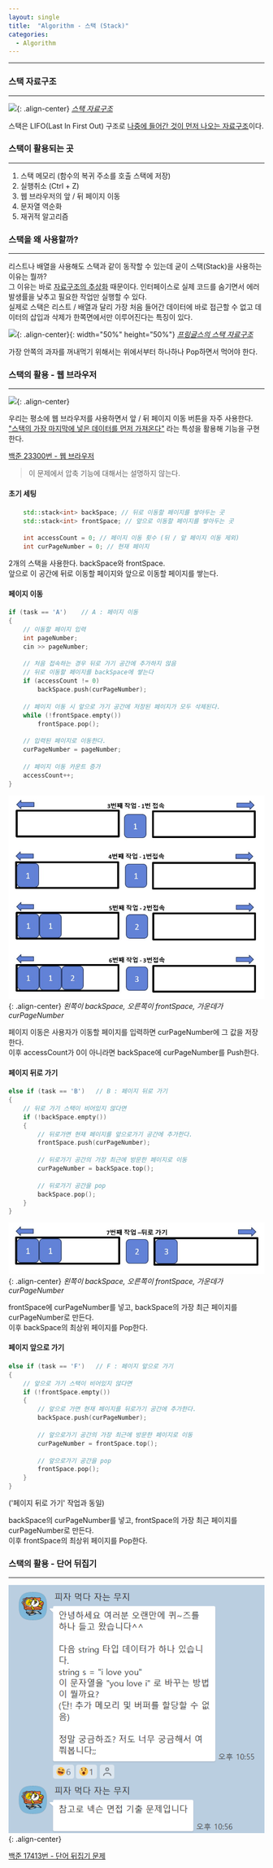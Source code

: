 ```yaml
---
layout: single
title:  "Algorithm - 스택 (Stack)"
categories:
  - Algorithm
---
```


---

### 스택 자료구조
---

![](https://blog.kakaocdn.net/dn/CSWsW/btq2t9Wc0um/qTQgiVXqjxA0l9weuUKTH1/img.png){: .align-center}
*[스택 자료구조](https://buildgoodhabit.tistory.com/141)*

스택은 LIFO(Last In First Out) 구조로 <u>나중에 들어간 것이 먼저 나오는 자료구조</u>이다.

### 스택이 활용되는 곳
---
1. 스택 메모리 (함수의 복귀 주소를 호출 스택에 저장)
2. 실행취소 (Ctrl + Z)
3. 웹 브라우저의 앞 / 뒤 페이지 이동
4. 문자열 역순화
5. 재귀적 알고리즘

### 스택을 왜 사용할까?
---
리스트나 배열을 사용해도 스택과 같이 동작할 수 있는데 굳이 스택(Stack)을 사용하는 이유는 뭘까?  
그 이유는 바로 <u>자료구조의 추상화</u> 때문이다. 인터페이스로 실제 코드를 숨기면서 에러 발생률을 낮추고 필요한 작업만 실행할 수 있다.  
실제로 스택은 리스트 / 배열과 달리 가장 처음 들어간 데이터에 바로 접근할 수 없고 데이터의 삽입과 삭제가 한쪽면에서만 이루어진다는 특징이 있다.

![](https://blog.kakaocdn.net/dn/eregHj/btrAfDRtW67/ufHF4LV7bbpRv1TIKLkQDk/img.png){: .align-center}{: width="50%" height="50%"}
*[프링글스의 스택 자료구조](https://roi-data.com/entry/%EC%9E%90%EB%A3%8C%EA%B5%AC%EC%A1%B0-4-%EC%8A%A4%ED%83%9DStack%EC%9D%B4%EB%9E%80-%EC%97%B0%EC%82%B0-%EA%B5%AC%ED%98%84%EB%B0%A9%EB%B2%95)*

가장 안쪽의 과자를 꺼내먹기 위해서는 위에서부터 하나하나 Pop하면서 먹어야 한다.

### 스택의 활용 - 웹 브라우저
---

![](https://img1.daumcdn.net/thumb/R800x0/?scode=mtistory2&fname=https%3A%2F%2Ft1.daumcdn.net%2Fcfile%2Ftistory%2F2719483C5885B0B72C){: .align-center}

우리는 평소에 웹 브라우저를 사용하면서 앞 / 뒤 페이지 이동 버튼을 자주 사용한다.  
<u>"스택의 가장 마지막에 넣은 데이터를 먼저 가져온다"</u> 라는 특성을 활용해 기능을 구현한다.

<!--
![](/assets/images/algorithm_web.png){: .align-center}

![](/assets/images/algorithm_web2.png){: .align-center}
-->

[백준 23300번 - 웹 브라우저](https://www.acmicpc.net/problem/23300)
> 이 문제에서 압축 기능에 대해서는 설명하지 않는다.

#### 초기 세팅

```c++
	std::stack<int> backSpace; // 뒤로 이동할 페이지를 쌓아두는 곳
	std::stack<int> frontSpace; // 앞으로 이동할 페이지를 쌓아두는 곳

	int accessCount = 0; // 페이지 이동 횟수 (뒤 / 앞 페이지 이동 제외)
	int curPageNumber = 0; // 현재 페이지
```

2개의 스택을 사용한다. backSpace와 frontSpace.  
앞으로 이 공간에 뒤로 이동할 페이지와 앞으로 이동할 페이지를 쌓는다.

#### 페이지 이동

```c++
if (task == 'A')    // A : 페이지 이동
{
	// 이동할 페이지 입력
	int pageNumber;
	cin >> pageNumber;

	// 처음 접속하는 경우 뒤로 가기 공간에 추가하지 않음
    // 뒤로 이동할 페이지를 backSpace에 쌓는다
	if (accessCount != 0)
		backSpace.push(curPageNumber);

	// 페이지 이동 시 앞으로 가기 공간에 저장된 페이지가 모두 삭제된다.
	while (!frontSpace.empty())
		frontSpace.pop();

	// 입력된 페이지로 이동한다.
	curPageNumber = pageNumber;

	// 페이지 이동 카운트 증가
	accessCount++;
}
```

![](/assets/images/algorithm_web3.png){: .align-center}
*왼쪽이 backSpace, 오른쪽이 frontSpace, 가운데가 curPageNumber*

페이지 이동은 사용자가 이동할 페이지를 입력하면 curPageNumber에 그 값을 저장한다.  
이후 accessCount가 0이 아니라면 backSpace에 curPageNumber를 Push한다.

#### 페이지 뒤로 가기

```c++
else if (task == 'B')   // B : 페이지 뒤로 가기
{
    // 뒤로 가기 스택이 비어있지 않다면
	if (!backSpace.empty())
	{
		// 뒤로가면 현재 페이지를 앞으로가기 공간에 추가한다.
		frontSpace.push(curPageNumber);

		// 뒤로가기 공간의 가장 최근에 방문한 페이지로 이동
		curPageNumber = backSpace.top();

		// 뒤로가기 공간을 pop
		backSpace.pop();
	}
}
```

![](/assets/images/algorithm_web5.png){: .align-center}
*왼쪽이 backSpace, 오른쪽이 frontSpace, 가운데가 curPageNumber*

frontSpace에 curPageNumber를 넣고, backSpace의 가장 최근 페이지를 curPageNumber로 만든다.  
이후 backSpace의 최상위 페이지를 Pop한다.

#### 페이지 앞으로 가기

```c++
else if (task == 'F')   // F : 페이지 앞으로 가기
{
    // 앞으로 가기 스택이 비어있지 않다면
	if (!frontSpace.empty())
	{
		// 앞으로 가면 현재 페이지를 뒤로가기 공간에 추가한다.
		backSpace.push(curPageNumber);

		// 앞으로가기 공간의 가장 최근에 방문한 페이지로 이동
		curPageNumber = frontSpace.top();

		// 앞으로가기 공간을 pop
		frontSpace.pop();
	}
}
```

('페이지 뒤로 가기' 작업과 동일)

backSpace의 curPageNumber를 넣고, frontSpace의 가장 최근 페이지를 curPageNumber로 만든다.  
이후 frontSpace의 최상위 페이지를 Pop한다.

### 스택의 활용 - 단어 뒤집기
---

![](/assets/images/algorithm_l_love_you.png){: .align-center}

[백준 17413번 - 단어 뒤집기 문제](https://www.acmicpc.net/problem/17413)

